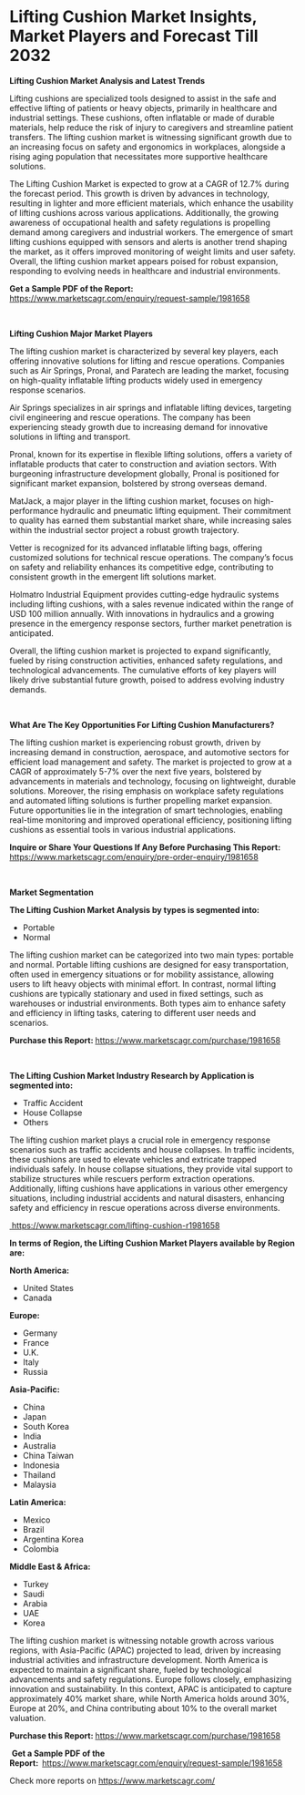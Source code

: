 <p><h1>Lifting Cushion Market Insights, Market Players and Forecast Till 2032</h1></p><p><strong>Lifting Cushion Market Analysis and Latest Trends</strong></p>
<p><p>Lifting cushions are specialized tools designed to assist in the safe and effective lifting of patients or heavy objects, primarily in healthcare and industrial settings. These cushions, often inflatable or made of durable materials, help reduce the risk of injury to caregivers and streamline patient transfers. The lifting cushion market is witnessing significant growth due to an increasing focus on safety and ergonomics in workplaces, alongside a rising aging population that necessitates more supportive healthcare solutions.</p><p>The Lifting Cushion Market is expected to grow at a CAGR of 12.7% during the forecast period. This growth is driven by advances in technology, resulting in lighter and more efficient materials, which enhance the usability of lifting cushions across various applications. Additionally, the growing awareness of occupational health and safety regulations is propelling demand among caregivers and industrial workers. The emergence of smart lifting cushions equipped with sensors and alerts is another trend shaping the market, as it offers improved monitoring of weight limits and user safety. Overall, the lifting cushion market appears poised for robust expansion, responding to evolving needs in healthcare and industrial environments.</p></p>
<p><strong>Get a Sample PDF of the Report:&nbsp;</strong> <a href="https://www.marketscagr.com/enquiry/request-sample/1981658?utm_campaign=3442&utm_medium=2&utm_source=Github&utm_content=ia&utm_term=10042025&utm_id=lifting-cushion">https://www.marketscagr.com/enquiry/request-sample/1981658</a></p>
<p>&nbsp;</p>
<p><strong>Lifting Cushion Major Market Players</strong></p>
<p><p>The lifting cushion market is characterized by several key players, each offering innovative solutions for lifting and rescue operations. Companies such as Air Springs, Pronal, and Paratech are leading the market, focusing on high-quality inflatable lifting products widely used in emergency response scenarios.</p><p>Air Springs specializes in air springs and inflatable lifting devices, targeting civil engineering and rescue operations. The company has been experiencing steady growth due to increasing demand for innovative solutions in lifting and transport.</p><p>Pronal, known for its expertise in flexible lifting solutions, offers a variety of inflatable products that cater to construction and aviation sectors. With burgeoning infrastructure development globally, Pronal is positioned for significant market expansion, bolstered by strong overseas demand.</p><p>MatJack, a major player in the lifting cushion market, focuses on high-performance hydraulic and pneumatic lifting equipment. Their commitment to quality has earned them substantial market share, while increasing sales within the industrial sector project a robust growth trajectory.</p><p>Vetter is recognized for its advanced inflatable lifting bags, offering customized solutions for technical rescue operations. The company’s focus on safety and reliability enhances its competitive edge, contributing to consistent growth in the emergent lift solutions market.</p><p>Holmatro Industrial Equipment provides cutting-edge hydraulic systems including lifting cushions, with a sales revenue indicated within the range of USD 100 million annually. With innovations in hydraulics and a growing presence in the emergency response sectors, further market penetration is anticipated.</p><p>Overall, the lifting cushion market is projected to expand significantly, fueled by rising construction activities, enhanced safety regulations, and technological advancements. The cumulative efforts of key players will likely drive substantial future growth, poised to address evolving industry demands.</p></p>
<p>&nbsp;</p>
<p><strong>What Are The Key Opportunities For Lifting Cushion Manufacturers?</strong></p>
<p><p>The lifting cushion market is experiencing robust growth, driven by increasing demand in construction, aerospace, and automotive sectors for efficient load management and safety. The market is projected to grow at a CAGR of approximately 5-7% over the next five years, bolstered by advancements in materials and technology, focusing on lightweight, durable solutions. Moreover, the rising emphasis on workplace safety regulations and automated lifting solutions is further propelling market expansion. Future opportunities lie in the integration of smart technologies, enabling real-time monitoring and improved operational efficiency, positioning lifting cushions as essential tools in various industrial applications.</p></p>
<p><strong>Inquire or Share Your Questions If Any Before Purchasing This Report:</strong> <a href="https://www.marketscagr.com/enquiry/pre-order-enquiry/1981658?utm_campaign=3442&utm_medium=2&utm_source=Github&utm_content=ia&utm_term=10042025&utm_id=lifting-cushion">https://www.marketscagr.com/enquiry/pre-order-enquiry/1981658</a></p>
<p>&nbsp;</p>
<p><strong>Market Segmentation</strong></p>
<p><strong>The Lifting Cushion Market Analysis by types is segmented into:</strong></p>
<p><ul><li>Portable</li><li>Normal</li></ul></p>
<p><p>The lifting cushion market can be categorized into two main types: portable and normal. Portable lifting cushions are designed for easy transportation, often used in emergency situations or for mobility assistance, allowing users to lift heavy objects with minimal effort. In contrast, normal lifting cushions are typically stationary and used in fixed settings, such as warehouses or industrial environments. Both types aim to enhance safety and efficiency in lifting tasks, catering to different user needs and scenarios.</p></p>
<p><strong>Purchase this Report:&nbsp;</strong><a href="https://www.marketscagr.com/purchase/1981658?utm_campaign=3442&utm_medium=2&utm_source=Github&utm_content=ia&utm_term=10042025&utm_id=lifting-cushion">https://www.marketscagr.com/purchase/1981658</a></p>
<p>&nbsp;</p>
<p><strong>The Lifting Cushion Market Industry Research by Application is segmented into:</strong></p>
<p><ul><li>Traffic Accident</li><li>House Collapse</li><li>Others</li></ul></p>
<p><p>The lifting cushion market plays a crucial role in emergency response scenarios such as traffic accidents and house collapses. In traffic incidents, these cushions are used to elevate vehicles and extricate trapped individuals safely. In house collapse situations, they provide vital support to stabilize structures while rescuers perform extraction operations. Additionally, lifting cushions have applications in various other emergency situations, including industrial accidents and natural disasters, enhancing safety and efficiency in rescue operations across diverse environments.</p></p>
<p><a href="https://www.marketscagr.com/lifting-cushion-r1981658?utm_campaign=3442&utm_medium=2&utm_source=Github&utm_content=ia&utm_term=10042025&utm_id=lifting-cushion">&nbsp;https://www.marketscagr.com/lifting-cushion-r1981658</a></p>
<p><strong>In terms of Region, the Lifting Cushion Market Players available by Region are:</strong></p>
<p>
    <p> <strong> North America: </strong>
        <ul>
            <li>United States</li>
            <li>Canada</li>
        </ul>
        </p> 
    <p> <strong> Europe: </strong>
        <ul>
            <li>Germany</li>
            <li>France</li>
            <li>U.K.</li>
            <li>Italy</li>
            <li>Russia</li>
        </ul>
        </p> 
    <p> <strong> Asia-Pacific: </strong>
        <ul>
            <li>China</li>
            <li>Japan</li>
            <li>South Korea</li>
            <li>India</li>
            <li>Australia</li>
            <li>China Taiwan</li>
            <li>Indonesia</li>
            <li>Thailand</li>
            <li>Malaysia</li>
        </ul>
        </p> 
    <p> <strong> Latin America: </strong>
        <ul>
            <li>Mexico</li>
            <li>Brazil</li>
            <li>Argentina Korea</li>
            <li>Colombia</li>
        </ul>
        </p> 
    <p> <strong> Middle East & Africa: </strong>
        <ul>
            <li>Turkey</li>
            <li>Saudi</li>
            <li>Arabia</li>
            <li>UAE</li>
            <li>Korea</li>
        </ul>
    </p>
    </p>
<p><p>The lifting cushion market is witnessing notable growth across various regions, with Asia-Pacific (APAC) projected to lead, driven by increasing industrial activities and infrastructure development. North America is expected to maintain a significant share, fueled by technological advancements and safety regulations. Europe follows closely, emphasizing innovation and sustainability. In this context, APAC is anticipated to capture approximately 40% market share, while North America holds around 30%, Europe at 20%, and China contributing about 10% to the overall market valuation.</p></p>
<p><strong>Purchase this Report: </strong><a href="https://www.marketscagr.com/purchase/1981658?utm_campaign=3442&utm_medium=2&utm_source=Github&utm_content=ia&utm_term=10042025&utm_id=lifting-cushion">https://www.marketscagr.com/purchase/1981658</a></p>
<p>&nbsp;<strong>Get a Sample PDF of the Report:&nbsp;&nbsp;</strong><a href="https://www.marketscagr.com/enquiry/request-sample/1981658?utm_campaign=3442&utm_medium=2&utm_source=Github&utm_content=ia&utm_term=10042025&utm_id=lifting-cushion">https://www.marketscagr.com/enquiry/request-sample/1981658</a></p>
<p><strong></strong></p>
<p>Check more reports on <a href="https://www.marketscagr.com/?utm_campaign=3442&utm_medium=2&utm_source=Github&utm_content=ia&utm_term=10042025&utm_id=lifting-cushion">https://www.marketscagr.com/</a></p>